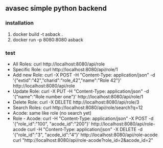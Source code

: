 ## avasec simple python backend

### installation

1. docker build -t asback .
2. docker run -p 8080:8080 asback

### test

* All Roles:      curl http://localhost:8080/api/role
* Specific Role:  curl http://localhost:8080/api/role/1
* Add new Role:   curl -X POST -H "Content-Type: application/json" -d '{"extid":"42","charid":"role_42","name":"Role 42"}' http://localhost:8080/api/role
* Update Role:    curl -X PUT  -H "Content-Type: application/json" -d '{"name":"Role number one"}' http://localhost:8080/api/role/1
* Delete Role:    curl -X DELETE http://localhost:8080/api/role/3
* Search Roles:   curl http://localhost:8080/api/role/search?q=12
* Acode:          same like role (no search yet)
* Role - Acode:   curl -H "Content-Type: application/json" -X POST -d '{"role_id":"100", "acode_id":"200"}' http://localhost:8080/api/role-acode
                  curl -H "Content-Type: application/json" -X DELETE -d '{"role_id":"3", "acode_id":"4"}' http://localhost:8080/api/role-acode
                  curl "http://localhost:8080/api/role-acode?role_id=2&acode_id=2"